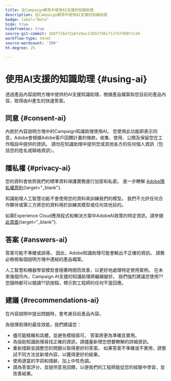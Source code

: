```yaml
---
title: 在Campaign網頁中使用AI支援的知識助理
description: 在Campaign網頁中使用AI支援的知識助理
badge: label="Beta"
hide: true
hidefromtoc: true
source-git-commit: 368f716e72abfe9ac22893798cf11f6fd90f2cd4
workflow-type: tm+mt
source-wordcount: '399'
ht-degree: 2%

---
```


# 使用AI支援的知識助理 {#using-ai}

透過產品內容說明方塊中提供的AI支援知識助理，根據產品檔案和您目前的產品內容，取得由AI產生的快速答案。

## 同意 {#consent-ai}

內嵌於內容說明方塊中的Campaign知識助理使用AI。 您使用此功能即表示同意，Adobe會根據Adobe客戶回饋計畫的條款，收集、使用、公開及保留您在工作階段中提供的資訊。 請勿在知識助理中提供您或其他各方的任何個人資訊（包括您的姓名或聯絡資訊）。

## 隱私權 {#privacy-ai}

您的資料會依照我們的標準資料保護實務進行加密和私密。 進一步瞭解 [Adobe隱私權原則](https://www.adobe.com/tw/privacy/policy.html){target="_blank"}.

知識助理人工智慧功能不會使用您的資料來訓練我們的模型。 我們不允許任何合作夥伴或第三方將您的資料用於訓練其模型或任何其他目的。

如需Experience Cloud應用程式和解決方案中AdobeAI政策的特定資訊，請參閱 [此頁面](https://business.adobe.com/products/sensei/adobe-sensei.html){target="_blank"}.

## 答案 {#answers-ai}

答案可能不準確或誤導。 因此，Adobe知識助理可能會輸出不正確的資訊。 請務必檢視每個說明方塊中連結的產品檔案。

人工智慧和機器學習模型會隨著時間而改善，以更好地處理特定使用案例。 在未來幾個月內，Campaign AI支援的知識助理將繼續變好。 我們強烈建議您使用??您隨時都可以閱讀??訊按鈕，標示對工程師的任何不當回應。

## 建議  {#recommendations-ai}

在內容說明中提出問題時，會考慮目前產品內容。

為發揮助理的最佳效能，我們建議您：

* 儘可能精確和具體，並避免模稜兩可。 答案將更為準確且實用。
* 為協助知識助理尋找正確的資訊，請儘量新增您想要瞭解的詳細資訊。
* 重新措辭並調整您的問題以取得更好的答案。 如果答案不準確或不實用，請嘗試不同方法並新增內容，以獲得更好的結果。
* 使用適當的字詞和措辭，加上中性色調。
* 請為答案評分，並提供意見回饋，以便我們的工程師能從您的經驗中學習，並改善結果。

